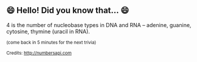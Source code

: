 ## 😄 Hello! Did you know that... 😄
4 is the number of nucleobase types in DNA and RNA – adenine, guanine, cytosine, thymine (uracil in RNA).

<sup>(come back in 5 minutes for the next trivia)</sup>


<sup>Credits: http://numbersapi.com</sup>
